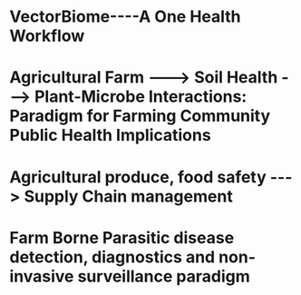 # VectorBiome----A One Health Workflow 
# Agricultural Farm ---> Soil Health ---> Plant-Microbe Interactions: Paradigm for Farming Community Public Health Implications 
# Agricultural produce, food safety --- > Supply Chain management
# Farm Borne Parasitic disease detection, diagnostics and non-invasive surveillance paradigm
